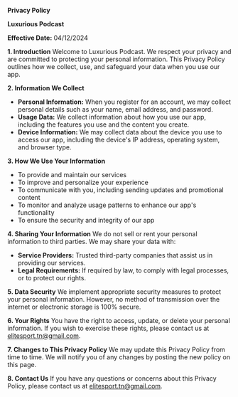 **Privacy Policy**

**Luxurious Podcast**

**Effective Date:** 04/12/2024

**1. Introduction**
Welcome to Luxurious Podcast. We respect your privacy and are committed to protecting your personal information. This Privacy Policy outlines how we collect, use, and safeguard your data when you use our app.

**2. Information We Collect**
- **Personal Information:** When you register for an account, we may collect personal details such as your name, email address, and password.
- **Usage Data:** We collect information about how you use our app, including the features you use and the content you create.
- **Device Information:** We may collect data about the device you use to access our app, including the device's IP address, operating system, and browser type.

**3. How We Use Your Information**
- To provide and maintain our services
- To improve and personalize your experience
- To communicate with you, including sending updates and promotional content
- To monitor and analyze usage patterns to enhance our app's functionality
- To ensure the security and integrity of our app

**4. Sharing Your Information**
We do not sell or rent your personal information to third parties. We may share your data with:
- **Service Providers:** Trusted third-party companies that assist us in providing our services.
- **Legal Requirements:** If required by law, to comply with legal processes, or to protect our rights.

**5. Data Security**
We implement appropriate security measures to protect your personal information. However, no method of transmission over the internet or electronic storage is 100% secure.

**6. Your Rights**
You have the right to access, update, or delete your personal information. If you wish to exercise these rights, please contact us at elitesport.tn@gmail.com.

**7. Changes to This Privacy Policy**
We may update this Privacy Policy from time to time. We will notify you of any changes by posting the new policy on this page.

**8. Contact Us**
If you have any questions or concerns about this Privacy Policy, please contact us at elitesport.tn@gmail.com.
